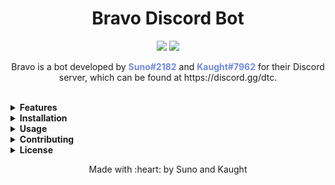 <h1 align="center">Bravo Discord Bot</h1>

<p align="center">
  <img src="https://img.shields.io/badge/Version-1.0-blue.svg" />
  <img src="https://img.shields.io/badge/License-MIT-green.svg" />
</p>

<p align="center">
  Bravo is a bot developed by <b><span style="color: #7289da">Suno#2182</span></b> and <b><span style="color: #7289da">Kaught#7962</span></b> for their Discord server, which can be found at https://discord.gg/dtc.
</p>

<br>

<details>
<summary><b>Features</b></summary>
<br>
  
| Feature           | Description                                                  |
|-------------------|--------------------------------------------------------------|
| Auto Mod          | Automatically moderates messages and users in the server     |
| Custom Commands   | Allows users to create custom commands and responses         |
| Multiple Prefixes  | Supports multiple prefixes for commands                       |
| Music             | Allows users to play music from YouTube or other sources      |
| Reaction Roles    | Assigns roles to users when they react to a message            |
| Customizable Role | Assigns a customizable role to users                          |
| Chat Games        | Provides users with fun games to play in the chat              |
| Reminder System   | Allows users to set reminders for themselves or others        |
| Server Stats      | Provides stats on the server's activity and members            |
| Leveling System   | Rewards users with experience points and levels               |
| Polls             | Allows users to create and vote on polls                       |
| Image Manipulation | Provides users with fun image manipulation commands            |
| Voice Commands    | Allows users to control the bot with voice commands            |
| User Profiles     | Provides users with personalized profiles and information      |

</details>

<details>
<summary><b>Installation</b></summary>

To install this project and run it yourself, follow these steps:

1. Step 1
2. Step 2
3. Step 3

</details>

<details>
<summary><b>Usage</b></summary>

To use this project, follow these steps:

1. Clone the repository by running the following command in your terminal: 
  git clone https://github.com/LegacyKaught/bravo.py
2. Install the required dependencies by running the following command in the project directory:
  pip install #
3. Edit the .py file and change the Token = "token here" to your discord token

</details>

<details>
<summary><b>Contributing</b></summary>

If you would like to contribute to this project, please follow these steps:

1. Fork the repository
2. Create a new branch (`git checkout -b feature/my-new-feature`)
3. Make changes and commit (`git commit -am 'Add some feature'`)
4. Push to the branch (`git push origin feature/my-new-feature`)
5. Create a new Pull Request

</details>


<details>
<summary><b>License</b></summary>

This project is licensed under the MIT License - see the [LICENSE](LICENSE) file for details.

</details>

<p align="center">
  Made with :heart: by Suno and Kaught
</p>
